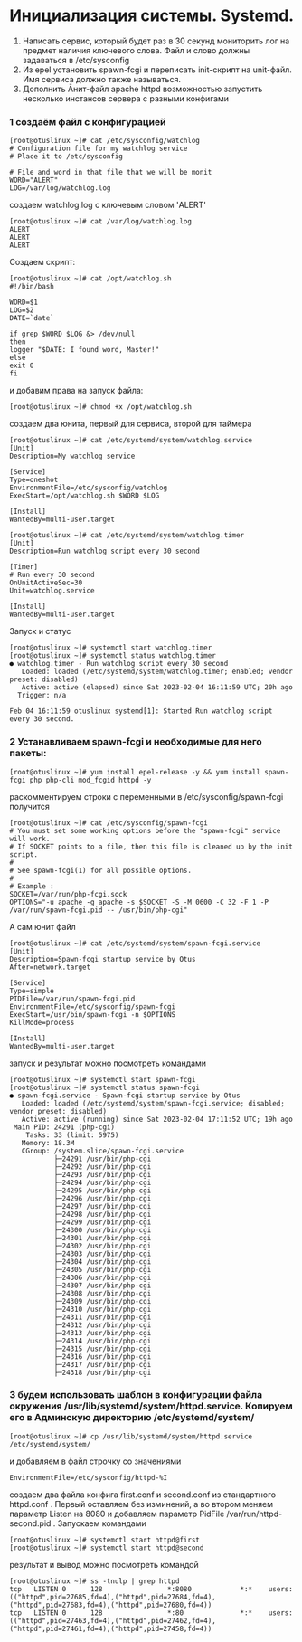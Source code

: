 # Инициализация системы. Systemd. 
1) Написать сервис, который будет раз в 30 секунд мониторить лог на предмет наличия ключевого слова. Файл и слово должны задаваться в /etc/sysconfig
2) Из epel установить spawn-fcgi и переписать init-скрипт на unit-файл. Имя сервиса должно также называться.
3) Дополнить Āнит-файл apache httpd возможностью запустить несколько инстансов сервера с разными конфигами

### 1 создаём файл с конфигурацией 
```
[root@otuslinux ~]# cat /etc/sysconfig/watchlog
# Configuration file for my watchlog service
# Place it to /etc/sysconfig

# File and word in that file that we will be monit
WORD="ALERT"
LOG=/var/log/watchlog.log
```
создаем watchlog.log с ключевым словом 'ALERT'
```
[root@otuslinux ~]# cat /var/log/watchlog.log
ALERT
ALERT
ALERT
```
Создаем скрипт:
```
[root@otuslinux ~]# cat /opt/watchlog.sh
#!/bin/bash

WORD=$1
LOG=$2
DATE=`date`

if grep $WORD $LOG &> /dev/null
then
logger "$DATE: I found word, Master!"
else
exit 0
fi
```
и добавим права на запуск файла:
```
[root@otuslinux ~]# chmod +x /opt/watchlog.sh
```
создаем два юнита, первый для сервиса, второй для таймера
```
[root@otuslinux ~]# cat /etc/systemd/system/watchlog.service
[Unit]
Description=My watchlog service

[Service]
Type=oneshot
EnvironmentFile=/etc/sysconfig/watchlog
ExecStart=/opt/watchlog.sh $WORD $LOG

[Install]
WantedBy=multi-user.target

[root@otuslinux ~]# cat /etc/systemd/system/watchlog.timer 
[Unit]
Description=Run watchlog script every 30 second

[Timer]
# Run every 30 second
OnUnitActiveSec=30
Unit=watchlog.service

[Install]
WantedBy=multi-user.target
```
Запуск и статус
```
[root@otuslinux ~]# systemctl start watchlog.timer
[root@otuslinux ~]# systemctl status watchlog.timer
● watchlog.timer - Run watchlog script every 30 second
   Loaded: loaded (/etc/systemd/system/watchlog.timer; enabled; vendor preset: disabled)
   Active: active (elapsed) since Sat 2023-02-04 16:11:59 UTC; 20h ago
  Trigger: n/a

Feb 04 16:11:59 otuslinux systemd[1]: Started Run watchlog script every 30 second.
```

### 2 Устанавливаем spawn-fcgi и необходимые для него пакеты:
```
[root@otuslinux ~]# yum install epel-release -y && yum install spawn-fcgi php php-cli mod_fcgid httpd -y
```
раскомментируем строки с переменными в /etc/sysconfig/spawn-fcgi получится
```
[root@otuslinux ~]# cat /etc/sysconfig/spawn-fcgi
# You must set some working options before the "spawn-fcgi" service will work.
# If SOCKET points to a file, then this file is cleaned up by the init script.
#
# See spawn-fcgi(1) for all possible options.
#
# Example :
SOCKET=/var/run/php-fcgi.sock
OPTIONS="-u apache -g apache -s $SOCKET -S -M 0600 -C 32 -F 1 -P /var/run/spawn-fcgi.pid -- /usr/bin/php-cgi"
```
А сам юнит файл
```
[root@otuslinux ~]# cat /etc/systemd/system/spawn-fcgi.service
[Unit]
Description=Spawn-fcgi startup service by Otus
After=network.target

[Service]
Type=simple
PIDFile=/var/run/spawn-fcgi.pid
EnvironmentFile=/etc/sysconfig/spawn-fcgi
ExecStart=/usr/bin/spawn-fcgi -n $OPTIONS
KillMode=process

[Install]
WantedBy=multi-user.target
```
запуск и результат можно посмотреть командами
```
[root@otuslinux ~]# systemctl start spawn-fcgi
[root@otuslinux ~]# systemctl status spawn-fcgi
● spawn-fcgi.service - Spawn-fcgi startup service by Otus
   Loaded: loaded (/etc/systemd/system/spawn-fcgi.service; disabled; vendor preset: disabled)
   Active: active (running) since Sat 2023-02-04 17:11:52 UTC; 19h ago
 Main PID: 24291 (php-cgi)
    Tasks: 33 (limit: 5975)
   Memory: 18.3M
   CGroup: /system.slice/spawn-fcgi.service
           ├─24291 /usr/bin/php-cgi
           ├─24292 /usr/bin/php-cgi
           ├─24293 /usr/bin/php-cgi
           ├─24294 /usr/bin/php-cgi
           ├─24295 /usr/bin/php-cgi
           ├─24296 /usr/bin/php-cgi
           ├─24297 /usr/bin/php-cgi
           ├─24298 /usr/bin/php-cgi
           ├─24299 /usr/bin/php-cgi
           ├─24300 /usr/bin/php-cgi
           ├─24301 /usr/bin/php-cgi
           ├─24302 /usr/bin/php-cgi
           ├─24303 /usr/bin/php-cgi
           ├─24304 /usr/bin/php-cgi
           ├─24305 /usr/bin/php-cgi
           ├─24306 /usr/bin/php-cgi
           ├─24307 /usr/bin/php-cgi
           ├─24308 /usr/bin/php-cgi
           ├─24309 /usr/bin/php-cgi
           ├─24310 /usr/bin/php-cgi
           ├─24311 /usr/bin/php-cgi
           ├─24312 /usr/bin/php-cgi
           ├─24313 /usr/bin/php-cgi
           ├─24314 /usr/bin/php-cgi
           ├─24315 /usr/bin/php-cgi
           ├─24316 /usr/bin/php-cgi
           ├─24317 /usr/bin/php-cgi
           ├─24318 /usr/bin/php-cgi
```

### 3 будем использовать шаблон в конфигурации файла окружения /usr/lib/systemd/system/httpd.service. Копируем его в Админскую директорию /etc/systemd/system/
```
[root@otuslinux ~]# cp /usr/lib/systemd/system/httpd.service /etc/systemd/system/
```
и добавляем в файл строчку со значениями
```
EnvironmentFile=/etc/sysconfig/httpd-%I
```
создаем два файла конфига first.conf и second.conf из стандартного httpd.conf . Первый оставляем без изминений, а во втором меняем параметр Listen на 8080 и добавляем параметр PidFile /var/run/httpd-second.pid . Запускаем командами
```
[root@otuslinux ~]# systemctl start httpd@first
[root@otuslinux ~]# systemctl start httpd@second
```
результат и вывод можно посмотреть командой
```
[root@otuslinux ~]# ss -tnulp | grep httpd
tcp   LISTEN 0      128                *:8080            *:*    users:(("httpd",pid=27685,fd=4),("httpd",pid=27684,fd=4),("httpd",pid=27683,fd=4),("httpd",pid=27680,fd=4))
tcp   LISTEN 0      128                *:80              *:*    users:(("httpd",pid=27463,fd=4),("httpd",pid=27462,fd=4),("httpd",pid=27461,fd=4),("httpd",pid=27458,fd=4))
```
